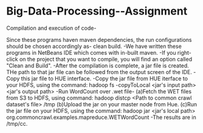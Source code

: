 # Big-Data-Processing--Assignment

Compilation and execution of code-

Since these programs haven maven dependencies, the run configurations should be chosen accordingly as- clean build. 
-We have written these programs in NetBeans IDE which comes with in-built maven. 
-If you right-click on the project that you want to compile, you will find an option called "Clean and Build".
-After the compilation is complete, a jar file is created. THe path to that jar file can be followed from the output screen of the IDE.
-Copy this jar file to HUE interface.
-Copy the jar file from HUE iterface to your HDFS, using the command: hadoop fs -copyToLocal <jar's input path> <jar's output path>
-Run WordCount over .wet file-
(a)Fetch the WET files from S3 to HDFS, using command: hadoop distcp <Path to common crawl dataset's file> /tmp 
(b)Upload the jar on your master node from Hue.
(c)Run the jar file on your HDFS, using the command: hadoop jar <jar's local path> org.commoncrawl.examples.mapreduce.WETWordCount
-The results are in /tmp/cc.
